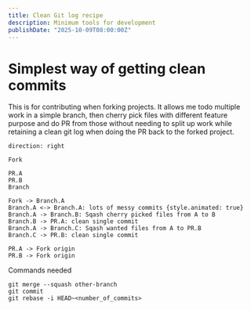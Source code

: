 ```yaml
---
title: Clean Git log recipe
description: Minimum tools for development
publishDate: "2025-10-09T08:00:00Z"
---
```


# Simplest way of getting clean commits

This is for contributing when forking projects.
It allows me todo multiple work in a simple branch, then cherry pick files with different feature purpose and do PR from those without needing to split up work while retaining a clean git log when doing the PR back to the forked project.

```d2 sketch pad=50
direction: right

Fork

PR.A
PR.B
Branch

Fork -> Branch.A
Branch.A <-> Branch.A: lots of messy commits {style.animated: true}
Branch.A -> Branch.B: Sqash cherry picked files from A to B
Branch.B -> PR.A: clean single commit
Branch.A -> Branch.C: Sqash wanted files from A to PR.B
Branch.C -> PR.B: clean single commit

PR.A -> Fork origin
PR.B -> Fork origin
```

Commands needed

```
git merge --squash other-branch
git commit
git rebase -i HEAD~<number_of_commits> 
```
